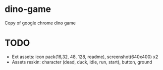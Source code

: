 # dino-game
Copy of google chrome dino game

# TODO
* Ext assets: icon pack(16,32, 48, 128, readme), screenshot(640x400) x2
* Assets reskin: character (dead, duck, idle, run, start), button, ground

